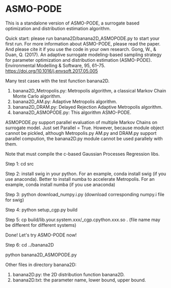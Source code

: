 # ASMO-PODE
This is a standalone version of ASMO-PODE, a surrogate based optimization and distribution estimation algorithm.

Quick start: please run banana2D/banana2D\_ASMOPODE.py to start your first run. For more information about ASMO-PODE, please read the paper. And please cite it if you use the code in your own research.
Gong, W., & Duan, Q. (2017). An adaptive surrogate modeling-based sampling strategy for parameter optimization and distribution estimation (ASMO-PODE). Environmental Modelling & Software, 95, 61–75. https://doi.org/10.1016/j.envsoft.2017.05.005

Many test cases with the test function banana2D.
1. banana2D\_Metropolis.py: Metropolis algorithm, a classical Markov Chain Monte Carlo algorithm.
2. banana2D\_AM.py: Adaptive Metropolis algorithm.
3. banana2D\_DRAM.py: Delayed Rejection Adaptive Metropolis algorithm.
4. banana2D\_ASMOPODE.py: This algorithm ASMO-PODE.

ASMOPODE.py support parallel evaluation of multiple Markov Chains on surrogate model. Just set Parallel = True.
However, because module object cannot be pickled, although Metropolis.py AM.py and DRAM.py support parallel compution, the banana2D.py module cannot be used parallely with them.

Note that must compile the c-based Gaussian Processes Regression libs.

Step 1: cd src

Step 2: install swig in your python. For an example, conda install swig (if you use anaconda). 
Better to install numba to accelerate Metropolis. For an example, conda install numba (if you use anaconda)

Step 3: python download\_numpy.i.py (download corresponding numpy.i file for swig)

Step 4: python setup\_cgp.py build 

Step 5: cp build/lib.your.system.xxx/\_cgp.cpython.xxx.so . (file name may be different for different systems)

Done! Let's try ASMO-PODE now!

Step 6: cd ../banana2D

python banana2D\_ASMOPODE.py

Other files in directory banana2D:
1. banana2D.py: the 2D distribution function banana2D.
2. banana2D.txt: the parameter name, lower bound, upper bound.
